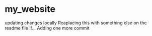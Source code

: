 # my_website


updating changes locally
Reaplacing this with something else on the readme file !!...
Adding one more commit 
